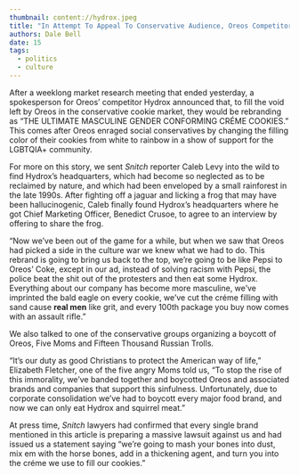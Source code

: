 ```yaml
---
thumbnail: content://hydrox.jpeg
title: "In Attempt To Appeal To Conservative Audience, Oreos Competitor Hydrox Rebrands As “Masculine Gender Conforming Créme Cookies”"
authors: Dale Bell
date: 15
tags:
  - politics
  - culture
---
```


After a weeklong market research meeting that ended yesterday, a spokesperson for Oreos’ competitor Hydrox announced that, to fill the void left by Oreos in the conservative cookie market, they would be rebranding as “THE ULTIMATE MASCULINE GENDER CONFORMING CRÉME COOKIES.” This comes after Oreos enraged social conservatives by changing the filling color of their cookies from white to rainbow in a show of support for the LGBTQIA+ community. 

For more on this story, we sent *Snitch* reporter Caleb Levy into the wild to find Hydrox’s headquarters, which had become so neglected as to be reclaimed by nature, and which had been enveloped by a small rainforest in the late 1990s. After fighting off a jaguar and licking a frog that may have been hallucinogenic, Caleb finally found Hydrox’s headquarters where he got Chief Marketing Officer, Benedict Crusoe, to agree to an interview by offering to share the frog.

“Now we’ve been out of the game for a while, but when we saw that Oreos had picked a side in the culture war we knew what we had to do. This rebrand is going to bring us back to the top, we’re going to be like Pepsi to Oreos’ Coke, except in our ad, instead of solving racism with Pepsi, the police beat the shit out of the protesters and then eat some Hydrox. Everything about our company has become more masculine, we’ve imprinted the bald eagle on every cookie, we’ve cut the créme filling with sand cause **real men** like grit, and every 100th package you buy now comes with an assault rifle.”

We also talked to one of the conservative groups organizing a boycott of Oreos, Five Moms and Fifteen Thousand Russian Trolls.

“It’s our duty as good Christians to protect the American way of life,” Elizabeth Fletcher, one of the five angry Moms told us, “To stop the rise of this immorality, we’ve banded together and boycotted Oreos and associated brands and companies that support this sinfulness. Unfortunately, due to corporate consolidation we’ve had to boycott every major food brand, and now we can only eat Hydrox and squirrel meat.”

At press time, *Snitch* lawyers had confirmed that every single brand mentioned in this article is preparing a massive lawsuit against us and had issued us a statement saying “we’re going to mash your bones into dust, mix em with the horse bones, add in a thickening agent, and turn you into the créme we use to fill our cookies.”
